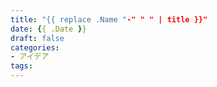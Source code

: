 ```yaml
---
title: "{{ replace .Name "-" " " | title }}"
date: {{ .Date }}
draft: false
categories:
- アイデア
tags:
---
```

